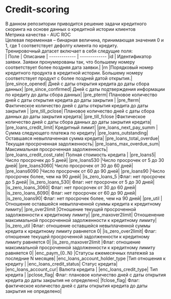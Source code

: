 # Credit-scoring
В данном репозитории приводится решение задачи кредитного скоринга на основе данных о кредитной истории клиентов <br />
Метрика качества - AUC ROC <br />
Целевая переменная – бинарная величина, принимающая значения 0 и 1, где 1 соответствует дефолту клиента по кредиту. <br />
Тренировочный датасет включает в себя следущие поля:<br />
| Поле | Описание |
------------- | -------------
|id	| Идентификатор заявки. Заявки пронумерованы так, что большему номеру соответствует более поздняя дата заявки.|
|rn	|Порядковый номер кредитного продукта в кредитной истории. Большему номеру соответствует продукт с более поздней датой открытия.|
|pre_since_opened|	Дней с даты открытия кредита до даты сбора данных|
|pre_since_confirmed|	Дней с даты подтверждения информации по кредиту до даты сбора данных|
|pre_pterm|	Плановое количество дней с даты открытия кредита до даты закрытия |
|pre_fterm|	Фактическое количество дней с даты открытия кредита до даты закрытия |
|pre_till_pclose|	Плановое количество дней с даты сбора данных до даты закрытия кредита|
|pre_till_fclose	|Фактическое количество дней с даты сбора данных до даты закрытия кредита|
|pre_loans_credit_limit|	Кредитный лимит| 
|pre_loans_next_pay_summ	|Сумма следующего платежа по кредиту|
|pre_loans_outstanding|	Оставшаяся невыплаченная сумма кредита|
|pre_loans_total_overdue|	Текущая просроченная задолженность|
|pre_loans_max_overdue_sum|	Максимальная просроченная задолженность|
|pre_loans_credit_cost_rate|	Полная стоимость кредита |
|pre_loans5|	Число просрочек до 5 дней|
|pre_loans530	|Число просрочек от 5 до 30 дней|
|pre_loans3060|	Число просрочек от 30 до 60 дней|
|pre_loans6090	|Число просрочек от 60 до 90 дней|
|pre_loans90	|Число просрочек более, чем на 90 дней|
|is_zero_loans_5	|Флаг: нет просрочек до 5 дней|
|is_zero_loans_530|	Флаг: нет просрочек от 5 до 30 дней|
|is_zero_loans_3060|	Флаг: нет просрочек от 30 до 60 дней|
|is_zero_loans_6090|	Флаг: нет просрочек от 60 до 90 дней|
|is_zero_loans90|	Флаг: нет просрочек более, чем на 90 дней|
|pre_util	|Отношение оставшейся невыплаченной суммы кредита к кредитному лимиту|
|pre_over2limit	|Отношение текущей просроченной задолженности к кредитному лимиту|
|pre_maxover2limit|	Отношенение максимальной просроченной задолженности к кредитному лимиту|
|is_zero_util	|Флаг: отношение оставшейся невыплаченной суммы кредита к кредитному лимиту равняется 0|
|is_zero_over2limit|	Флаг: отношение текущей просроченной задолженности к кредитному лимиту равняется 0|
|is_zero_maxover2limit	|Флаг: отношение максимальной просроченной задолженности к кредитному лимиту равняется 0|
|enc_paym_{0..N}	|Статусы ежемесячных платежей за последние N месяцев|
|enc_loans_account_holder_type	|Тип отношения к кредиту |
|enc_loans_credit_status|	Статус кредита|
|enc_loans_account_cur|	Валюта кредита |
|enc_loans_credit_type|	Тип кредита |
|pclose_flag|	Флаг: плановое количество дней с даты открытия кредита до даты закрытия не определено|
|fclose_flag|	Флаг: фактическое количество дней с даты открытия кредита до даты закрытия не определено|

